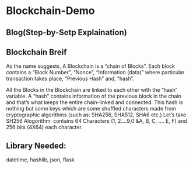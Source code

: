# Blockchain-Demo

## Blog(Step-by-Setp Explaination)

## Blockchain Breif
As the name suggests, A Blockchain is a “chain of Blocks”. Each block contains a “Block Number”, “Nonce”, “Information (data)” where particular transaction takes place, “Previous Hash” and, “hash”.

All the Blocks in the Blockchain are linked to each other with the “hash” variable. A “hash” contains information of the previous block in the chain and that’s what keeps the entire chain-linked and connected. This hash is nothing but some keys which are some shuffled characters made from cryptographic algorithms (such as: SHA256, SHA512, SHA6 etc.)
Let’s take SH256 Alogorithm: contains 64 Characters (1, 2….9,0 &A, B, C, …. E, F) and 256 bits (4X64) each character.


## Library Needed:
datetime, hashlib, json, flask 

## 
